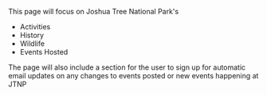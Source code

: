 This page will focus on Joshua Tree National Park's
- Activities
- History
- Wildlife
- Events Hosted

The page will also include a section for the user to sign up for automatic email updates on any changes to events posted or new events happening at JTNP